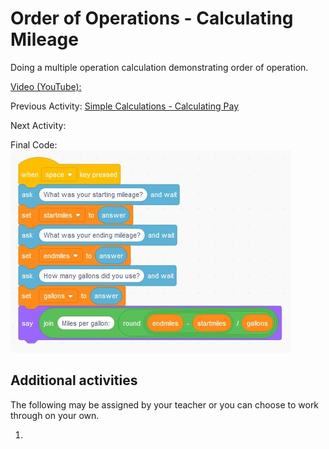# Order of Operations - Calculating Mileage

Doing a multiple operation calculation demonstrating order of operation.

[Video (YouTube):](https://youtu.be/osZqYKOklIQ)

Previous Activity: [Simple Calculations - Calculating Pay](https://github.com/teachintech90/math.code/blob/main/Scratch/001-Calc-Pay/README.md)

Next Activity: 

Final Code:
<img src="MPG-final.JPG">

## Additional activities

The following may be assigned by your teacher or you can choose to work through on your own.

1. 
